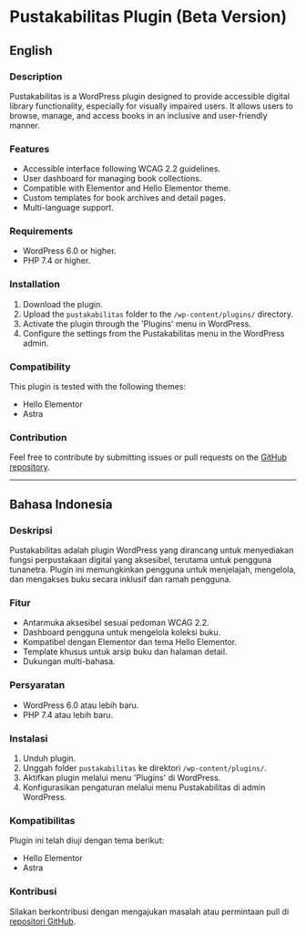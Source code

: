 # Pustakabilitas Plugin (Beta Version)

## English

### Description
Pustakabilitas is a WordPress plugin designed to provide accessible digital library functionality, especially for visually impaired users. It allows users to browse, manage, and access books in an inclusive and user-friendly manner.

### Features
- Accessible interface following WCAG 2.2 guidelines.
- User dashboard for managing book collections.
- Compatible with Elementor and Hello Elementor theme.
- Custom templates for book archives and detail pages.
- Multi-language support.

### Requirements
- WordPress 6.0 or higher.
- PHP 7.4 or higher.

### Installation
1. Download the plugin.
2. Upload the `pustakabilitas` folder to the `/wp-content/plugins/` directory.
3. Activate the plugin through the 'Plugins' menu in WordPress.
4. Configure the settings from the Pustakabilitas menu in the WordPress admin.

### Compatibility
This plugin is tested with the following themes:
- Hello Elementor
- Astra

### Contribution
Feel free to contribute by submitting issues or pull requests on the [GitHub repository](https://github.com/desoem).

---

## Bahasa Indonesia

### Deskripsi
Pustakabilitas adalah plugin WordPress yang dirancang untuk menyediakan fungsi perpustakaan digital yang aksesibel, terutama untuk pengguna tunanetra. Plugin ini memungkinkan pengguna untuk menjelajah, mengelola, dan mengakses buku secara inklusif dan ramah pengguna.

### Fitur
- Antarmuka aksesibel sesuai pedoman WCAG 2.2.
- Dashboard pengguna untuk mengelola koleksi buku.
- Kompatibel dengan Elementor dan tema Hello Elementor.
- Template khusus untuk arsip buku dan halaman detail.
- Dukungan multi-bahasa.

### Persyaratan
- WordPress 6.0 atau lebih baru.
- PHP 7.4 atau lebih baru.

### Instalasi
1. Unduh plugin.
2. Unggah folder `pustakabilitas` ke direktori `/wp-content/plugins/`.
3. Aktifkan plugin melalui menu 'Plugins' di WordPress.
4. Konfigurasikan pengaturan melalui menu Pustakabilitas di admin WordPress.

### Kompatibilitas
Plugin ini telah diuji dengan tema berikut:
- Hello Elementor
- Astra

### Kontribusi
Silakan berkontribusi dengan mengajukan masalah atau permintaan pull di [repositori GitHub](https://github.com/desoem).
